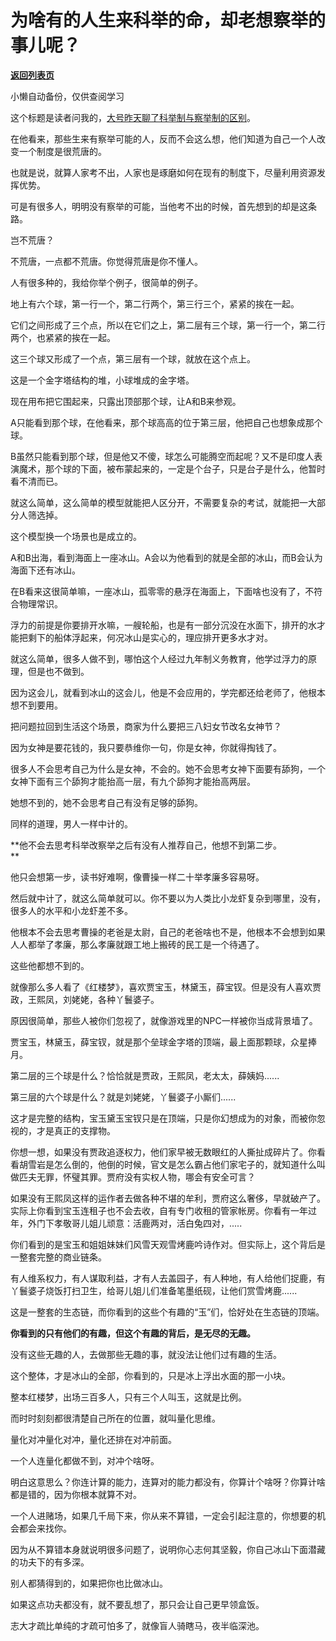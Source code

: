 # 为啥有的人生来科举的命，却老想察举的事儿呢？

[**返回列表页**](/gzh/记忆承载3)

小懒自动备份，仅供查阅学习

这个标题是读者问我的，[大号昨天聊了科举制与察举制的区别](https://mp.weixin.qq.com/s?__biz=MzU0MjYwNDU2Mw==&mid=2247497064&idx=1&sn=97d68d9ed65d7a52f94a70ac9a076f0a&chksm=fb1a9914cc6d10026252bfd5ea091175b84eaae3e56168417507476bb113d5af9e6bba98f1c2&token=464236074&lang=zh_CN&scene=21#wechat_redirect)。

  

在他看来，那些生来有察举可能的人，反而不会这么想，他们知道为自己一个人改变一个制度是很荒唐的。  

  

也就是说，就算人家考不出，人家也是琢磨如何在现有的制度下，尽量利用资源发挥优势。

  

可是有很多人，明明没有察举的可能，当他考不出的时候，首先想到的却是这条路。  

  

岂不荒唐？  

  

不荒唐，一点都不荒唐。你觉得荒唐是你不懂人。

  

人有很多种的，我给你举个例子，很简单的例子。  

  

地上有六个球，第一行一个，第二行两个，第三行三个，紧紧的挨在一起。

  

它们之间形成了三个点，所以在它们之上，第二层有三个球，第一行一个，第二行两个，也紧紧的挨在一起。

  

这三个球又形成了一个点，第三层有一个球，就放在这个点上。  

  

这是一个金字塔结构的堆，小球堆成的金字塔。  

  

现在用布把它围起来，只露出顶部那个球，让A和B来参观。

  

A只能看到那个球，在他看来，那个球高高的位于第三层，他把自己也想象成那个球。

  

B虽然只能看到那个球，但是他又不傻，球怎么可能腾空而起呢？又不是印度人表演魔术，那个球的下面，被布蒙起来的，一定是个台子，只是台子是什么，他暂时看不清而已。

  

就这么简单，这么简单的模型就能把人区分开，不需要复杂的考试，就能把一大部分人筛选掉。  

  

这个模型换一个场景也是成立的。  

  

A和B出海，看到海面上一座冰山。A会以为他看到的就是全部的冰山，而B会认为海面下还有冰山。  

  

在B看来这很简单嘛，一座冰山，孤零零的悬浮在海面上，下面啥也没有了，不符合物理常识。  

  

浮力的前提是你要排开水嘛，一艘轮船，也是有一部分沉没在水面下，排开的水才能把剩下的船体浮起来，何况冰山是实心的，理应排开更多水才对。  

  

就这么简单，很多人做不到，哪怕这个人经过九年制义务教育，他学过浮力的原理，但是也不做到。  

  

因为这会儿，就看到冰山的这会儿，他是不会应用的，学完都还给老师了，他根本想不到要用。

  

把问题拉回到生活这个场景，商家为什么要把三八妇女节改名女神节？  

  

因为女神是要花钱的，我只要恭维你一句，你是女神，你就得掏钱了。

  

很多人不会思考自己为什么是女神，不会的。她不会思考女神下面要有舔狗，一个女神下面有三个舔狗才能抬高一层，有九个舔狗才能抬高两层。  

  

她想不到的，她不会思考自己有没有足够的舔狗。

  

同样的道理，男人一样中计的。  

  

 **他不会去思考科举改察举之后有没有人推荐自己，他想不到第二步。  
**

  

他只会想第一步，读书好难啊，像曹操一样二十举孝廉多容易呀。

  

然后就中计了，就这么简单就可以。你不要以为人类比小龙虾复杂到哪里，没有，很多人的水平和小龙虾差不多。

  

他根本不会去思考曹操的老爸是太尉，自己的老爸啥也不是，他根本不会想到如果人人都举了孝廉，那么孝廉就跟工地上搬砖的民工是一个待遇了。  

  

这些他都想不到的。  

  

就像那么多人看了《红楼梦》，喜欢贾宝玉，林黛玉，薛宝钗。但是没有人喜欢贾政，王熙凤，刘姥姥，各种丫鬟婆子。

  

原因很简单，那些人被你们忽视了，就像游戏里的NPC一样被你当成背景墙了。  

  

贾宝玉，林黛玉，薛宝钗，就是那个垒球金字塔的顶端，最上面那颗球，众星捧月。

  

第二层的三个球是什么？恰恰就是贾政，王熙凤，老太太，薛姨妈......  

  

第三层的六个球是什么？就是刘姥姥，丫鬟婆子小厮们......  

  

这才是完整的结构，宝玉黛玉宝钗只是在顶端，只是你幻想成为的对象，而被你忽视的，才是真正的支撑物。

  

你想一想，如果没有贾政追逐权力，他们家早被无数眼红的人撕扯成碎片了。你看看胡雪岩是怎么倒的，他倒的时候，官文是怎么霸占他们家宅子的，就知道什么叫做匹夫无罪，怀璧其罪。贾府没有实权人物，哪会有安全可言？

  

如果没有王熙凤这样的运作者去做各种不堪的牟利，贾府这么奢侈，早就破产了。实际上你看到宝玉连租子也不会去收，自有专门收租的管家帐房。你看有一年过年，外门下孝敬哥儿姐儿顽意：活鹿两对，活白兔四对，.....

  

你们看到的是宝玉和姐姐妹妹们风雪天观雪烤鹿吟诗作对。但实际上，这个背后是一整套完整的商业链条。

  

有人维系权力，有人谋取利益，才有人去盖园子，有人种地，有人给他们捉鹿，有丫鬟婆子烧饭打扫卫生，给哥儿姐儿们准备笔墨纸砚，让他们赏雪烤鹿......

  

这是一整套的生态链，而你看到的这些个有趣的“玉”们，恰好处在生态链的顶端。

  

 **你看到的只有他们的有趣，但这个有趣的背后，是无尽的无趣。**

  

没有这些无趣的人，去做那些无趣的事，就没法让他们过有趣的生活。

  

这个整体，才是冰山的全部，你看到的，只是冰上浮出水面的那一小块。

  

整本红楼梦，出场三百多人，只有三个人叫玉，这就是比例。

  

而时时刻刻都很清楚自己所在的位置，就叫量化思维。

  

量化对冲量化对冲，量化还排在对冲前面。

  

一个人连量化都做不到，对冲个啥呀。  

  

明白这意思么？你连计算的能力，连算对的能力都没有，你算计个啥呀？你算计啥都是错的，因为你根本就算不对。  

  

一个人进赌场，如果几千局下来，你从来不算错，一定会引起注意的，你想要的机会都会来找你。  

  

因为从不算错本身就说明很多问题了，说明你心志何其坚毅，你自己冰山下面潜藏的功夫下的有多深。  

  

别人都猜得到的，如果把你也比做冰山。  

  

如果这点功夫都没有，就不要乱想了，那只会让自己更早领盒饭。  

  

志大才疏比单纯的才疏可怕多了，就像盲人骑瞎马，夜半临深池。

